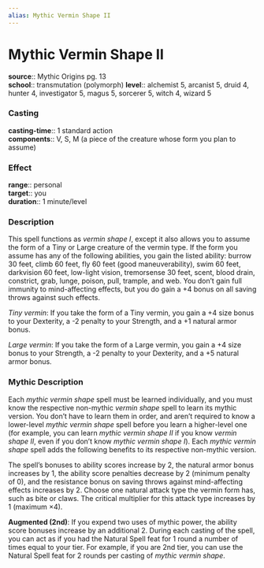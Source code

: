 ```yaml
---
alias: Mythic Vermin Shape II
---
```


# Mythic Vermin Shape II

**source**:: Mythic Origins pg. 13  
**school**:: transmutation (polymorph)
**level**:: alchemist 5, arcanist 5, druid 4, hunter 4, investigator 5, magus 5, sorcerer 5, witch 4, wizard 5

### Casting 

**casting-time**:: 1 standard action  
**components**:: V, S, M (a piece of the creature whose form you plan to assume)

### Effect 

**range**:: personal  
**target**:: you  
**duration**:: 1 minute/level

### Description 

This spell functions as *vermin shape I*, except it also allows you to assume the form of a Tiny or Large creature of the vermin type. If the form you assume has any of the following abilities, you gain the listed ability: burrow 30 feet, climb 60 feet, fly 60 feet (good maneuverability), swim 60 feet, darkvision 60 feet, low-light vision, tremorsense 30 feet, scent, blood drain, constrict, grab, lunge, poison, pull, trample, and web. You don’t gain full immunity to mind-affecting effects, but you do gain a +4 bonus on all saving throws against such effects.  
  
*Tiny vermin*: If you take the form of a Tiny vermin, you gain a +4 size bonus to your Dexterity, a -2 penalty to your Strength, and a +1 natural armor bonus.  
  
*Large vermin*: If you take the form of a Large vermin, you gain a +4 size bonus to your Strength, a -2 penalty to your Dexterity, and a +5 natural armor bonus.

### Mythic Description

Each *mythic vermin shape* spell must be learned individually, and you must know the respective non-mythic *vermin shape* spell to learn its mythic version. You don’t have to learn them in order, and aren’t required to know a lower-level *mythic vermin shape* spell before you learn a higher-level one (for example, you can learn *mythic vermin shape II* if you know *vermin shape II*, even if you don’t know *mythic vermin shape I*). Each *mythic vermin shape* spell adds the following benefits to its respective non-mythic version.  
  
The spell’s bonuses to ability scores increase by 2, the natural armor bonus increases by 1, the ability score penalties decrease by 2 (minimum penalty of 0), and the resistance bonus on saving throws against mind-affecting effects increases by 2. Choose one natural attack type the vermin form has, such as bite or claws. The critical multiplier for this attack type increases by 1 (maximum ×4).  
  
**Augmented (2nd)**: If you expend two uses of mythic power, the ability score bonuses increase by an additional 2. During each casting of the spell, you can act as if you had the Natural Spell feat for 1 round a number of times equal to your tier. For example, if you are 2nd tier, you can use the Natural Spell feat for 2 rounds per casting of *mythic vermin shape*.
